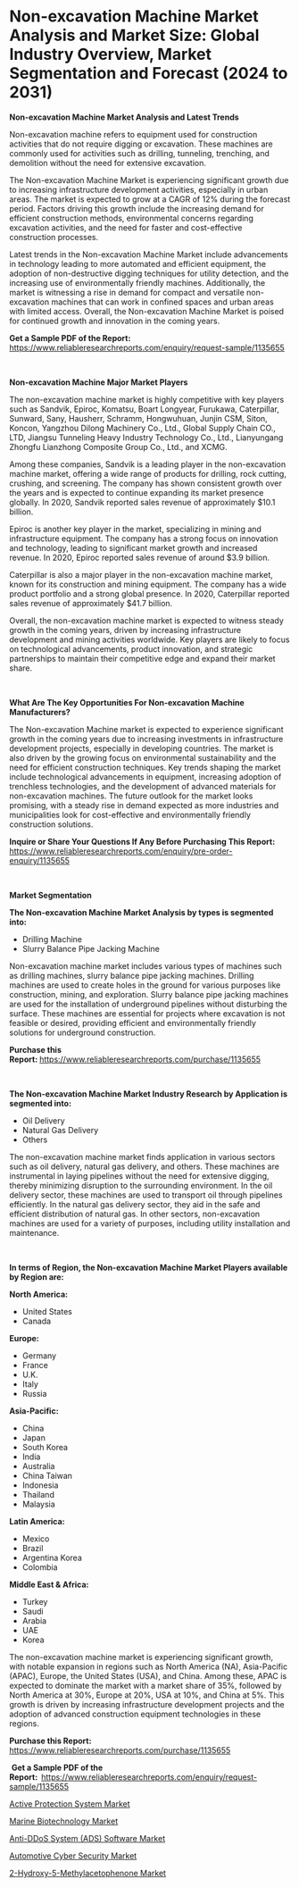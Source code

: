 <p><h1>Non-excavation Machine Market Analysis and Market Size: Global Industry Overview, Market Segmentation and Forecast (2024 to 2031)</h1></p><p><strong>Non-excavation Machine Market Analysis and Latest Trends</strong></p>
<p><p>Non-excavation machine refers to equipment used for construction activities that do not require digging or excavation. These machines are commonly used for activities such as drilling, tunneling, trenching, and demolition without the need for extensive excavation.</p><p>The Non-excavation Machine Market is experiencing significant growth due to increasing infrastructure development activities, especially in urban areas. The market is expected to grow at a CAGR of 12% during the forecast period. Factors driving this growth include the increasing demand for efficient construction methods, environmental concerns regarding excavation activities, and the need for faster and cost-effective construction processes.</p><p>Latest trends in the Non-excavation Machine Market include advancements in technology leading to more automated and efficient equipment, the adoption of non-destructive digging techniques for utility detection, and the increasing use of environmentally friendly machines. Additionally, the market is witnessing a rise in demand for compact and versatile non-excavation machines that can work in confined spaces and urban areas with limited access. Overall, the Non-excavation Machine Market is poised for continued growth and innovation in the coming years.</p></p>
<p><strong>Get a Sample PDF of the Report:&nbsp;</strong> <a href="https://www.reliableresearchreports.com/enquiry/request-sample/1135655">https://www.reliableresearchreports.com/enquiry/request-sample/1135655</a></p>
<p>&nbsp;</p>
<p><strong>Non-excavation Machine Major Market Players</strong></p>
<p><p>The non-excavation machine market is highly competitive with key players such as Sandvik, Epiroc, Komatsu, Boart Longyear, Furukawa, Caterpillar, Sunward, Sany, Hausherr, Schramm, Hongwuhuan, Junjin CSM, Siton, Koncon, Yangzhou Dilong Machinery Co., Ltd., Global Supply Chain CO., LTD, Jiangsu Tunneling Heavy Industry Technology Co., Ltd., Lianyungang Zhongfu Lianzhong Composite Group Co., Ltd., and XCMG.</p><p>Among these companies, Sandvik is a leading player in the non-excavation machine market, offering a wide range of products for drilling, rock cutting, crushing, and screening. The company has shown consistent growth over the years and is expected to continue expanding its market presence globally. In 2020, Sandvik reported sales revenue of approximately $10.1 billion.</p><p>Epiroc is another key player in the market, specializing in mining and infrastructure equipment. The company has a strong focus on innovation and technology, leading to significant market growth and increased revenue. In 2020, Epiroc reported sales revenue of around $3.9 billion.</p><p>Caterpillar is also a major player in the non-excavation machine market, known for its construction and mining equipment. The company has a wide product portfolio and a strong global presence. In 2020, Caterpillar reported sales revenue of approximately $41.7 billion.</p><p>Overall, the non-excavation machine market is expected to witness steady growth in the coming years, driven by increasing infrastructure development and mining activities worldwide. Key players are likely to focus on technological advancements, product innovation, and strategic partnerships to maintain their competitive edge and expand their market share.</p></p>
<p>&nbsp;</p>
<p><strong>What Are The Key Opportunities For Non-excavation Machine Manufacturers?</strong></p>
<p><p>The Non-excavation Machine market is expected to experience significant growth in the coming years due to increasing investments in infrastructure development projects, especially in developing countries. The market is also driven by the growing focus on environmental sustainability and the need for efficient construction techniques. Key trends shaping the market include technological advancements in equipment, increasing adoption of trenchless technologies, and the development of advanced materials for non-excavation machines. The future outlook for the market looks promising, with a steady rise in demand expected as more industries and municipalities look for cost-effective and environmentally friendly construction solutions.</p></p>
<p><strong>Inquire or Share Your Questions If Any Before Purchasing This Report:</strong> <a href="https://www.reliableresearchreports.com/enquiry/pre-order-enquiry/1135655">https://www.reliableresearchreports.com/enquiry/pre-order-enquiry/1135655</a></p>
<p>&nbsp;</p>
<p><strong>Market Segmentation</strong></p>
<p><strong>The Non-excavation Machine Market Analysis by types is segmented into:</strong></p>
<p><ul><li>Drilling Machine</li><li>Slurry Balance Pipe Jacking Machine</li></ul></p>
<p><p>Non-excavation machine market includes various types of machines such as drilling machines, slurry balance pipe jacking machines. Drilling machines are used to create holes in the ground for various purposes like construction, mining, and exploration. Slurry balance pipe jacking machines are used for the installation of underground pipelines without disturbing the surface. These machines are essential for projects where excavation is not feasible or desired, providing efficient and environmentally friendly solutions for underground construction.</p></p>
<p><strong>Purchase this Report:&nbsp;</strong><a href="https://www.reliableresearchreports.com/purchase/1135655">https://www.reliableresearchreports.com/purchase/1135655</a></p>
<p>&nbsp;</p>
<p><strong>The Non-excavation Machine Market Industry Research by Application is segmented into:</strong></p>
<p><ul><li>Oil Delivery</li><li>Natural Gas Delivery</li><li>Others</li></ul></p>
<p><p>The non-excavation machine market finds application in various sectors such as oil delivery, natural gas delivery, and others. These machines are instrumental in laying pipelines without the need for extensive digging, thereby minimizing disruption to the surrounding environment. In the oil delivery sector, these machines are used to transport oil through pipelines efficiently. In the natural gas delivery sector, they aid in the safe and efficient distribution of natural gas. In other sectors, non-excavation machines are used for a variety of purposes, including utility installation and maintenance.</p></p>
<p>&nbsp;</p>
<p><strong>In terms of Region, the Non-excavation Machine Market Players available by Region are:</strong></p>
<p>
    <p> <strong> North America: </strong>
        <ul>
            <li>United States</li>
            <li>Canada</li>
        </ul>
        </p> 
    <p> <strong> Europe: </strong>
        <ul>
            <li>Germany</li>
            <li>France</li>
            <li>U.K.</li>
            <li>Italy</li>
            <li>Russia</li>
        </ul>
        </p> 
    <p> <strong> Asia-Pacific: </strong>
        <ul>
            <li>China</li>
            <li>Japan</li>
            <li>South Korea</li>
            <li>India</li>
            <li>Australia</li>
            <li>China Taiwan</li>
            <li>Indonesia</li>
            <li>Thailand</li>
            <li>Malaysia</li>
        </ul>
        </p> 
    <p> <strong> Latin America: </strong>
        <ul>
            <li>Mexico</li>
            <li>Brazil</li>
            <li>Argentina Korea</li>
            <li>Colombia</li>
        </ul>
        </p> 
    <p> <strong> Middle East & Africa: </strong>
        <ul>
            <li>Turkey</li>
            <li>Saudi</li>
            <li>Arabia</li>
            <li>UAE</li>
            <li>Korea</li>
        </ul>
    </p>
    </p>
<p><p>The non-excavation machine market is experiencing significant growth, with notable expansion in regions such as North America (NA), Asia-Pacific (APAC), Europe, the United States (USA), and China. Among these, APAC is expected to dominate the market with a market share of 35%, followed by North America at 30%, Europe at 20%, USA at 10%, and China at 5%. This growth is driven by increasing infrastructure development projects and the adoption of advanced construction equipment technologies in these regions.</p></p>
<p><strong>Purchase this Report: </strong><a href="https://www.reliableresearchreports.com/purchase/1135655">https://www.reliableresearchreports.com/purchase/1135655</a></p>
<p>&nbsp;<strong>Get a Sample PDF of the Report:&nbsp;&nbsp;</strong><a href="https://www.reliableresearchreports.com/enquiry/request-sample/1135655">https://www.reliableresearchreports.com/enquiry/request-sample/1135655</a></p>
<p><strong></strong></p>
<p><p><a href="https://medium.com/@meggieconn/active-protection-system-market-trends-forecast-and-competitive-analysis-to-2031-412bc28e1a85">Active Protection System Market</a></p><p><a href="https://medium.com/@paulbryant18/marine-biotechnology-market-exploring-market-share-market-trends-and-future-growth-304b49ed9fe7">Marine Biotechnology Market</a></p><p><a href="https://github.com/redneck06/Market-Research-Report-List-2/blob/main/anti-ddos-system-ads-software-market.md">Anti-DDoS System (ADS) Software Market</a></p><p><a href="https://medium.com/@paulbryant18/decoding-automotive-cyber-security-market-metrics-market-share-trends-and-growth-patterns-f97bb0796302">Automotive Cyber Security Market</a></p><p><a href="https://github.com/peachesmcdowel1/Market-Research-Report-List-1/blob/main/2-hydroxy-5-methylacetophenone-market.md">2-Hydroxy-5-Methylacetophenone Market</a></p></p>